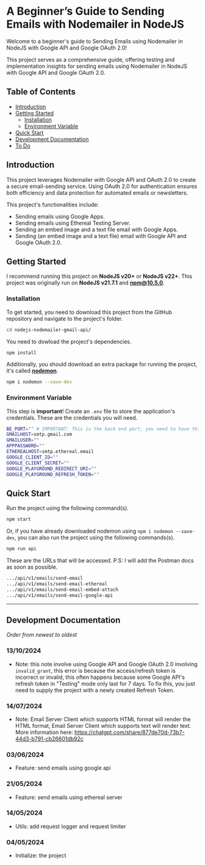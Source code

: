 # A Beginner’s Guide to Sending Emails with Nodemailer in NodeJS

Welcome to a beginner's guide to Sending Emails using Nodemailer in NodeJS with Google API and Google OAuth 2.0!

This project serves as a comprehensive guide, offering testing and implementation insights for sending emails using Nodemailer in NodeJS with Google API and Google OAuth 2.0.

## Table of Contents

- [Introduction](#introduction)
- [Getting Started](#getting-started)
  - [Installation](#installation)
  - [Environment Variable](#Environment-Variable)
- [Quick Start](#Quick-Start)
- [Development Documentation](#development-documentation)
- [To Do](#to-do)

## Introduction

This project leverages Nodemailer with Google API and OAuth 2.0 to create a secure email-sending service. Using OAuth 2.0 for authentication ensures both efficiency and data protection for automated emails or newsletters.

This project's functionalities include:

- Sending emails using Google Apps.
- Sending emails using Ethereal Testing Server.
- Sending an embed image and a text file email with Google Apps.
- Sending (an embed image and a text file) email with Google API and Google OAuth 2.0.

## Getting Started

I recommend running this project on **NodeJS v20+** or **NodeJS v22+**. This project was originally run on **NodeJS v21.7.1** and **npm@10.5.0**.

### Installation

To get started, you need to download this project from the GitHub repository and navigate to the project's folder.

```sh
cd nodejs-nodemailer-gmail-api/
```

You need to dowload the project's dependencies.

```sh
npm install
```

Additionally, you should download an extra package for running the project, it's called [**nodemon**](https://www.npmjs.com/package/nodemon).

```sh
npm i nodemon --save-dev
```

### Environment Variable

This step is **important**! Create an `.env` file to store the application's credentials. These are the credentials you will need.

```sh
BE_PORT="" # IMPORTANT: This is the back end port, you need to have this variable for the project to work!
GMAILHOST=smtp.gmail.com
GMAILUSER=""
APPPASSWORD=""
ETHEREALHOST=smtp.ethereal.email
GOOGLE_CLIENT_ID=""
GOOGLE_CLIENT_SECRET=""
GOOGLE_PLAYGROUND_REDIRECT_URI=""
GOOGLE_PLAYGROUND_REFRESH_TOKEN=""
```

## Quick Start

Run the project using the following command(s).

```sh
npm start
```

Or, if you have already downloaded nodemon using `npm i nodemon --save-dev`, you can also run the project using the following commands(s).

```sh
npm run api
```

These are the URLs that will be accessed. P.S: I will add the Postman docs as soon as possible.

```sh
.../api/v1/emails/send-email
.../api/v1/emails/send-email-ethereal
.../api/v1/emails/send-email-embed-attach
.../api/v1/emails/send-email-google-api
```

---

## Development Documentation

_Order from newest to oldest_

### 13/10/2024

- Note: this note involve using Google API and Google OAuth 2.0 involving `invalid_grant`, this error is because the access/refresh token is incorrect or invalid, this often happens because some Google API's refresh token in "Testing" mode only last for 7 days. To fix this, you just need to supply the project with a newly created Refresh Token.

### 14/07/2024

- Note: Email Server Client which supports HTML format will render the HTML format, Email Server Client which supports text will render text. More information here: https://chatgpt.com/share/877de70d-73b7-44d3-b791-cb26601db92c

### 03/06/2024

- Feature: send emails using google api

### 21/05/2024

- Feature: send emails using ethereal server

### 14/05/2024

- Utils: add request logger and request limiter

### 04/05/2024

- Initialize: the project
